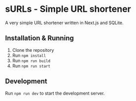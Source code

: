 # sURLs - Simple URL shortener
A very simple URL shortener written in Next.js and SQLite.

## Installation & Running
1. Clone the repository
2. Run `npm install`
3. Run `npm run build`
4. Run `npm run start`
## Development
Run `npm run dev` to start the development server.